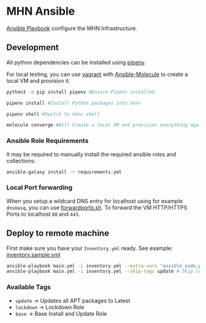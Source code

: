 # MHN Ansible


[Ansible Playbook](https://docs.ansible.com/ansible/latest/user_guide/playbooks_intro.html)  configure the MHN Infrastructure.

## Development

All python dependencies can be installed using [pipenv](https://pypi.org/project/pipenv/).

For local testing, you can use [vagrant](https://www.vagrantup.com/) with [Ansible-Molecule](https://molecule.readthedocs.io/en/latest/) to create a local VM and provision it.

```bash
python3 -m pip install pipenv #Ensure Pipenv installed

pipenv install #Install Python packages into Venv

pipenv shell #Switch to Venv shell

molecule converge #Will Create a local VM and provision everything against it
```

### Ansible Role Requirements

It may be required to manually install the required ansible roles and collections:

```bash
ansible-galaxy install -r requirements.yml
```

### Local Port forwarding

When you setup a wildcard DNS entry for localhost using for example `dnsmasq`, you can use [forwardports.sh](molecule/default/forwardports.sh).
To forward the VM HTTP/HTTPS Ports to localhost `80` and `443`.

## Deploy to remote machine

First make sure you have your `Inventory.yml` ready. See example: [inventory.sample.yml](inventory.sample.yml)

```bash
ansible-playbook main.yml -i inventory.yml --extra-vars "ansible_sudo_pass=UserSudoPassword" # To work pass a Sudo password.
ansible-playbook main.yml -i inventory.yml --skip-tags update # Skip certain parts of he Process
```

### Available Tags

- `update` -> Updates all APT packages to Latest
- `lockdown` -> Lockdown Role
- `base` -> Base Install and Update Role